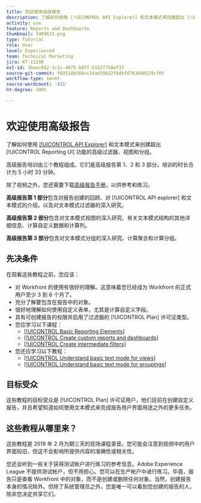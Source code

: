 ```yaml
---
title: 欢迎使用高级报告
description: 了解如何使用 [!UICONTROL API Explorer] 和文本模式来创建超出 [!UICONTROL Reporting UI] 功能的高级过滤器、视图和分组。
activity: use
feature: Reports and Dashboards
thumbnail: 3409632.png
type: Tutorial
role: User
level: Experienced
team: Technical Marketing
jira: KT-11198
exl-id: 3baec042-1c1c-4075-b8ff-b1537758ef37
source-git-commit: f03518b568cc24ad39b32f6dbfd763400529cf0f
workflow-type: tm+mt
source-wordcount: '411'
ht-degree: 100%

---
```


# 欢迎使用高级报告

了解如何使用 [[!UICONTROL API Explorer]](https://developer.adobe.com/workfront/api-explorer/) 和文本模式来创建超出 [!UICONTROL Reporting UI] 功能的高级过滤器、视图和分组。

高级报告培训由三个教程组成。它们是高级报告第 1、2 和 3 部分。培训的时长合计为 5 小时 33 分钟。

除了视频之外，您还需要下载[高级报告手册](/help/assets/advanced-reporting-manual.pdf)，以供参考和练习。

**高级报告第 1 部分**&#x200B;包含对报告创建的回顾、对 [!UICONTROL API explorer] 和文本模式的介绍，以及对文本模式过滤器的深入研究。

**高级报告第 2 部分**&#x200B;包含对文本模式视图的深入研究、有关文本模式结构的其他详细信息、计算自定义数据和计算列。

**高级报告第 3 部分**&#x200B;包含对文本模式分组的深入研究、计算聚合和计算分组。

## 先决条件

在观看这些教程之前，您应该：

* 对 Workfront 的使用有很好的理解。这意味着您已经成为 Workfront 的正式用户至少 3 到 6 个月了。
* 充分了解要包含在报告中的对象。
* 很好地理解如何使用自定义表单，尤其是计算自定义字段。
* 具有可创建报告的权限并启用了过滤器的 [!UICONTROL Plan] 许可证类型。
* 您应学习以下课程：
   * [[!UICONTROL Basic Reporting Elements]](https://experienceleague.adobe.com/docs/courses/using/workfront-u-1-2022-1-reporting.html)
   * [[!UICONTROL Create custom reports and dashboards]](https://experienceleague.adobe.com/docs/courses/using/workfront-u-1-2022-3-reporting.html)
   * [[!UICONTROL Create intermediate filters]](https://experienceleague.adobe.com/docs/courses/using/workfront-u-1-2022-2-reporting.html)
* 您还应学习以下教程：
   * [[!UICONTROL Understand basic text mode for views]](https://experienceleague.adobe.com/docs/workfront-learn/tutorials-workfront/reporting/intermediate-reporting/basic-text-mode-for-views.html?lang=zh-Hans)
   * [[!UICONTROL Understand basic text mode for groupings]](https://experienceleague.adobe.com/docs/workfront-learn/tutorials-workfront/reporting/intermediate-reporting/basic-text-mode-for-groupings.html?lang=zh-Hans)

## 目标受众

这些教程的目标受众是 [!UICONTROL Plan] 许可证用户，他们目前在创建自定义报告，并且希望知道如何使用文本模式来完成报告用户界面用途之外的更多任务。

## 这些教程从哪里来？

这些教程是 2018 年 2 月为期三天的现场课程录音。您可能会注意到视频中的用户界面较旧，但这不会影响所提供内容的准确性或相关性。

您还会听到一些关于获得测试帐户进行练习的参考信息。Adobe Experience League 不提供测试帐户，但不用担心。您可以在生产帐户中进行练习。毕竟，报告只是查看 Workfront 中的对象，而不是创建或删除任何对象。当然，创建报告本身的情况除外。但除了系统管理员之外，您是唯一可以看到您创建的报告的人，除非您决定共享它们。
